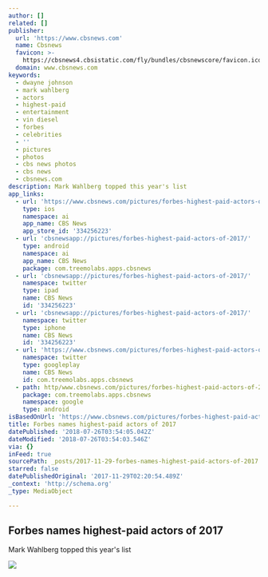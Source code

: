 ```yaml
---
author: []
related: []
publisher:
  url: 'https://www.cbsnews.com'
  name: Cbsnews
  favicon: >-
    https://cbsnews4.cbsistatic.com/fly/bundles/cbsnewscore/favicon.ico?v=521301d79187f65a1092d1e9bc1fee717a493c2a
  domain: www.cbsnews.com
keywords:
  - dwayne johnson
  - mark wahlberg
  - actors
  - highest-paid
  - entertainment
  - vin diesel
  - forbes
  - celebrities
  - ''
  - pictures
  - photos
  - cbs news photos
  - cbs news
  - cbsnews.com
description: Mark Wahlberg topped this year's list
app_links:
  - url: 'https://www.cbsnews.com/pictures/forbes-highest-paid-actors-of-2017/'
    type: ios
    namespace: ai
    app_name: CBS News
    app_store_id: '334256223'
  - url: 'cbsnewsapp://pictures/forbes-highest-paid-actors-of-2017/'
    type: android
    namespace: ai
    app_name: CBS News
    package: com.treemolabs.apps.cbsnews
  - url: 'cbsnewsapp://pictures/forbes-highest-paid-actors-of-2017/'
    namespace: twitter
    type: ipad
    name: CBS News
    id: '334256223'
  - url: 'cbsnewsapp://pictures/forbes-highest-paid-actors-of-2017/'
    namespace: twitter
    type: iphone
    name: CBS News
    id: '334256223'
  - url: 'https://www.cbsnews.com/pictures/forbes-highest-paid-actors-of-2017/'
    namespace: twitter
    type: googleplay
    name: CBS News
    id: com.treemolabs.apps.cbsnews
  - path: http/www.cbsnews.com/pictures/forbes-highest-paid-actors-of-2017/
    package: com.treemolabs.apps.cbsnews
    namespace: google
    type: android
isBasedOnUrl: 'https://www.cbsnews.com/pictures/forbes-highest-paid-actors-of-2017/'
title: Forbes names highest-paid actors of 2017
datePublished: '2018-07-26T03:54:05.042Z'
dateModified: '2018-07-26T03:54:03.546Z'
via: {}
inFeed: true
sourcePath: _posts/2017-11-29-forbes-names-highest-paid-actors-of-2017.md
starred: false
datePublishedOriginal: '2017-11-29T02:20:54.489Z'
_context: 'http://schema.org'
_type: MediaObject

---
```

<article style=""><h1>Forbes names highest-paid actors of 2017</h1><p>Mark Wahlberg topped this year's list</p><img src="https://cbsnews1.cbsistatic.com/hub/i/2017/08/22/1611291e-8783-4d73-a86d-5760a3dd781e/gettyimages-699007336.jpg" /></article>